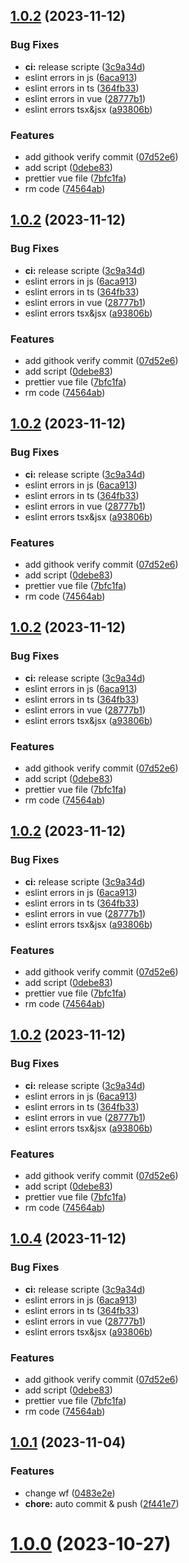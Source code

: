 ## [1.0.2](https://github.com/heibaikn/mono-repo/compare/v1.0.1...v1.0.2) (2023-11-12)


### Bug Fixes

* **ci:** release scripte ([3c9a34d](https://github.com/heibaikn/mono-repo/commit/3c9a34d215f3040cf019b0bca1eadae0309f8eab))
* eslint errors in js ([6aca913](https://github.com/heibaikn/mono-repo/commit/6aca913e13e03d86cbc699f5d64e60b4027ecf06))
* eslint errors in ts ([364fb33](https://github.com/heibaikn/mono-repo/commit/364fb33c4b94fcba6b3970df031485a872a61368))
* eslint errors in vue ([28777b1](https://github.com/heibaikn/mono-repo/commit/28777b1eb39bae8c3d3a07ea95fe1f86f6af2bb3))
* eslint errors tsx&jsx ([a93806b](https://github.com/heibaikn/mono-repo/commit/a93806bc5111c0d5fa31e41b3dcd15d2d24108e6))


### Features

* add githook verify commit ([07d52e6](https://github.com/heibaikn/mono-repo/commit/07d52e6b32d43c6c3972f86d1587c4a80b9feb1f))
* add script ([0debe83](https://github.com/heibaikn/mono-repo/commit/0debe838d956824066e58a86ad44dd03974c36cd))
* prettier vue file ([7bfc1fa](https://github.com/heibaikn/mono-repo/commit/7bfc1fa3532424bf41be63e331787a4ac57c5952))
* rm code ([74564ab](https://github.com/heibaikn/mono-repo/commit/74564ab82c93754206c6655785a402a5c963513f))



## [1.0.2](https://github.com/heibaikn/mono-repo/compare/v1.0.1...v1.0.2) (2023-11-12)


### Bug Fixes

* **ci:** release scripte ([3c9a34d](https://github.com/heibaikn/mono-repo/commit/3c9a34d215f3040cf019b0bca1eadae0309f8eab))
* eslint errors in js ([6aca913](https://github.com/heibaikn/mono-repo/commit/6aca913e13e03d86cbc699f5d64e60b4027ecf06))
* eslint errors in ts ([364fb33](https://github.com/heibaikn/mono-repo/commit/364fb33c4b94fcba6b3970df031485a872a61368))
* eslint errors in vue ([28777b1](https://github.com/heibaikn/mono-repo/commit/28777b1eb39bae8c3d3a07ea95fe1f86f6af2bb3))
* eslint errors tsx&jsx ([a93806b](https://github.com/heibaikn/mono-repo/commit/a93806bc5111c0d5fa31e41b3dcd15d2d24108e6))


### Features

* add githook verify commit ([07d52e6](https://github.com/heibaikn/mono-repo/commit/07d52e6b32d43c6c3972f86d1587c4a80b9feb1f))
* add script ([0debe83](https://github.com/heibaikn/mono-repo/commit/0debe838d956824066e58a86ad44dd03974c36cd))
* prettier vue file ([7bfc1fa](https://github.com/heibaikn/mono-repo/commit/7bfc1fa3532424bf41be63e331787a4ac57c5952))
* rm code ([74564ab](https://github.com/heibaikn/mono-repo/commit/74564ab82c93754206c6655785a402a5c963513f))



## [1.0.2](https://github.com/heibaikn/mono-repo/compare/v1.0.1...v1.0.2) (2023-11-12)


### Bug Fixes

* **ci:** release scripte ([3c9a34d](https://github.com/heibaikn/mono-repo/commit/3c9a34d215f3040cf019b0bca1eadae0309f8eab))
* eslint errors in js ([6aca913](https://github.com/heibaikn/mono-repo/commit/6aca913e13e03d86cbc699f5d64e60b4027ecf06))
* eslint errors in ts ([364fb33](https://github.com/heibaikn/mono-repo/commit/364fb33c4b94fcba6b3970df031485a872a61368))
* eslint errors in vue ([28777b1](https://github.com/heibaikn/mono-repo/commit/28777b1eb39bae8c3d3a07ea95fe1f86f6af2bb3))
* eslint errors tsx&jsx ([a93806b](https://github.com/heibaikn/mono-repo/commit/a93806bc5111c0d5fa31e41b3dcd15d2d24108e6))


### Features

* add githook verify commit ([07d52e6](https://github.com/heibaikn/mono-repo/commit/07d52e6b32d43c6c3972f86d1587c4a80b9feb1f))
* add script ([0debe83](https://github.com/heibaikn/mono-repo/commit/0debe838d956824066e58a86ad44dd03974c36cd))
* prettier vue file ([7bfc1fa](https://github.com/heibaikn/mono-repo/commit/7bfc1fa3532424bf41be63e331787a4ac57c5952))
* rm code ([74564ab](https://github.com/heibaikn/mono-repo/commit/74564ab82c93754206c6655785a402a5c963513f))



## [1.0.2](https://github.com/heibaikn/mono-repo/compare/v1.0.1...v1.0.2) (2023-11-12)


### Bug Fixes

* **ci:** release scripte ([3c9a34d](https://github.com/heibaikn/mono-repo/commit/3c9a34d215f3040cf019b0bca1eadae0309f8eab))
* eslint errors in js ([6aca913](https://github.com/heibaikn/mono-repo/commit/6aca913e13e03d86cbc699f5d64e60b4027ecf06))
* eslint errors in ts ([364fb33](https://github.com/heibaikn/mono-repo/commit/364fb33c4b94fcba6b3970df031485a872a61368))
* eslint errors in vue ([28777b1](https://github.com/heibaikn/mono-repo/commit/28777b1eb39bae8c3d3a07ea95fe1f86f6af2bb3))
* eslint errors tsx&jsx ([a93806b](https://github.com/heibaikn/mono-repo/commit/a93806bc5111c0d5fa31e41b3dcd15d2d24108e6))


### Features

* add githook verify commit ([07d52e6](https://github.com/heibaikn/mono-repo/commit/07d52e6b32d43c6c3972f86d1587c4a80b9feb1f))
* add script ([0debe83](https://github.com/heibaikn/mono-repo/commit/0debe838d956824066e58a86ad44dd03974c36cd))
* prettier vue file ([7bfc1fa](https://github.com/heibaikn/mono-repo/commit/7bfc1fa3532424bf41be63e331787a4ac57c5952))
* rm code ([74564ab](https://github.com/heibaikn/mono-repo/commit/74564ab82c93754206c6655785a402a5c963513f))



## [1.0.2](https://github.com/heibaikn/mono-repo/compare/v1.0.1...v1.0.2) (2023-11-12)


### Bug Fixes

* **ci:** release scripte ([3c9a34d](https://github.com/heibaikn/mono-repo/commit/3c9a34d215f3040cf019b0bca1eadae0309f8eab))
* eslint errors in js ([6aca913](https://github.com/heibaikn/mono-repo/commit/6aca913e13e03d86cbc699f5d64e60b4027ecf06))
* eslint errors in ts ([364fb33](https://github.com/heibaikn/mono-repo/commit/364fb33c4b94fcba6b3970df031485a872a61368))
* eslint errors in vue ([28777b1](https://github.com/heibaikn/mono-repo/commit/28777b1eb39bae8c3d3a07ea95fe1f86f6af2bb3))
* eslint errors tsx&jsx ([a93806b](https://github.com/heibaikn/mono-repo/commit/a93806bc5111c0d5fa31e41b3dcd15d2d24108e6))


### Features

* add githook verify commit ([07d52e6](https://github.com/heibaikn/mono-repo/commit/07d52e6b32d43c6c3972f86d1587c4a80b9feb1f))
* add script ([0debe83](https://github.com/heibaikn/mono-repo/commit/0debe838d956824066e58a86ad44dd03974c36cd))
* prettier vue file ([7bfc1fa](https://github.com/heibaikn/mono-repo/commit/7bfc1fa3532424bf41be63e331787a4ac57c5952))
* rm code ([74564ab](https://github.com/heibaikn/mono-repo/commit/74564ab82c93754206c6655785a402a5c963513f))



## [1.0.2](https://github.com/heibaikn/mono-repo/compare/v1.0.1...v1.0.2) (2023-11-12)


### Bug Fixes

* **ci:** release scripte ([3c9a34d](https://github.com/heibaikn/mono-repo/commit/3c9a34d215f3040cf019b0bca1eadae0309f8eab))
* eslint errors in js ([6aca913](https://github.com/heibaikn/mono-repo/commit/6aca913e13e03d86cbc699f5d64e60b4027ecf06))
* eslint errors in ts ([364fb33](https://github.com/heibaikn/mono-repo/commit/364fb33c4b94fcba6b3970df031485a872a61368))
* eslint errors in vue ([28777b1](https://github.com/heibaikn/mono-repo/commit/28777b1eb39bae8c3d3a07ea95fe1f86f6af2bb3))
* eslint errors tsx&jsx ([a93806b](https://github.com/heibaikn/mono-repo/commit/a93806bc5111c0d5fa31e41b3dcd15d2d24108e6))


### Features

* add githook verify commit ([07d52e6](https://github.com/heibaikn/mono-repo/commit/07d52e6b32d43c6c3972f86d1587c4a80b9feb1f))
* add script ([0debe83](https://github.com/heibaikn/mono-repo/commit/0debe838d956824066e58a86ad44dd03974c36cd))
* prettier vue file ([7bfc1fa](https://github.com/heibaikn/mono-repo/commit/7bfc1fa3532424bf41be63e331787a4ac57c5952))
* rm code ([74564ab](https://github.com/heibaikn/mono-repo/commit/74564ab82c93754206c6655785a402a5c963513f))



## [1.0.4](https://github.com/heibaikn/mono-repo/compare/v1.0.1...v1.0.4) (2023-11-12)


### Bug Fixes

* **ci:** release scripte ([3c9a34d](https://github.com/heibaikn/mono-repo/commit/3c9a34d215f3040cf019b0bca1eadae0309f8eab))
* eslint errors in js ([6aca913](https://github.com/heibaikn/mono-repo/commit/6aca913e13e03d86cbc699f5d64e60b4027ecf06))
* eslint errors in ts ([364fb33](https://github.com/heibaikn/mono-repo/commit/364fb33c4b94fcba6b3970df031485a872a61368))
* eslint errors in vue ([28777b1](https://github.com/heibaikn/mono-repo/commit/28777b1eb39bae8c3d3a07ea95fe1f86f6af2bb3))
* eslint errors tsx&jsx ([a93806b](https://github.com/heibaikn/mono-repo/commit/a93806bc5111c0d5fa31e41b3dcd15d2d24108e6))


### Features

* add githook verify commit ([07d52e6](https://github.com/heibaikn/mono-repo/commit/07d52e6b32d43c6c3972f86d1587c4a80b9feb1f))
* add script ([0debe83](https://github.com/heibaikn/mono-repo/commit/0debe838d956824066e58a86ad44dd03974c36cd))
* prettier vue file ([7bfc1fa](https://github.com/heibaikn/mono-repo/commit/7bfc1fa3532424bf41be63e331787a4ac57c5952))
* rm code ([74564ab](https://github.com/heibaikn/mono-repo/commit/74564ab82c93754206c6655785a402a5c963513f))





## [1.0.1](https://github.com/heibaikn/mono-repo/compare/v1.0.2...v1.0.1) (2023-11-04)


### Features

* change wf ([0483e2e](https://github.com/heibaikn/mono-repo/commit/0483e2ea7c419c78aec540455876815a0fa47d5a))
* **chore:** auto commit & push ([2f441e7](https://github.com/heibaikn/mono-repo/commit/2f441e743ea223e33f95df34828713c8b6a4e5c2))




# [1.0.0](https://github.com/heibaikn/mono-repo/compare/v0.0.1...v1.0.0) (2023-10-27)



